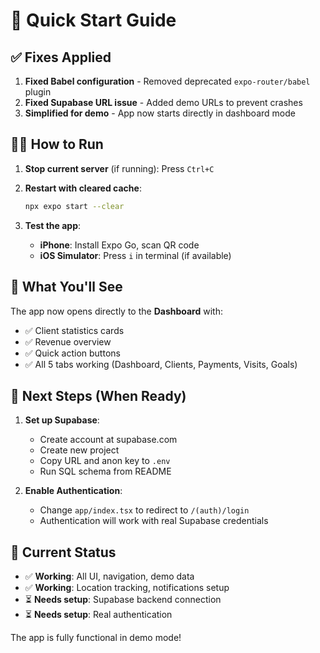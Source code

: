 # 🚀 Quick Start Guide

## ✅ Fixes Applied

1. **Fixed Babel configuration** - Removed deprecated `expo-router/babel` plugin
2. **Fixed Supabase URL issue** - Added demo URLs to prevent crashes
3. **Simplified for demo** - App now starts directly in dashboard mode

## 🏃‍♂️ How to Run

1. **Stop current server** (if running): Press `Ctrl+C`

2. **Restart with cleared cache**:
   ```bash
   npx expo start --clear
   ```

3. **Test the app**:
   - **iPhone**: Install Expo Go, scan QR code
   - **iOS Simulator**: Press `i` in terminal (if available)

## 📱 What You'll See

The app now opens directly to the **Dashboard** with:
- ✅ Client statistics cards
- ✅ Revenue overview
- ✅ Quick action buttons
- ✅ All 5 tabs working (Dashboard, Clients, Payments, Visits, Goals)

## 🔧 Next Steps (When Ready)

1. **Set up Supabase**:
   - Create account at supabase.com
   - Create new project
   - Copy URL and anon key to `.env`
   - Run SQL schema from README

2. **Enable Authentication**:
   - Change `app/index.tsx` to redirect to `/(auth)/login`
   - Authentication will work with real Supabase credentials

## 🎯 Current Status

- ✅ **Working**: All UI, navigation, demo data
- ✅ **Working**: Location tracking, notifications setup
- ⏳ **Needs setup**: Supabase backend connection
- ⏳ **Needs setup**: Real authentication

The app is fully functional in demo mode!